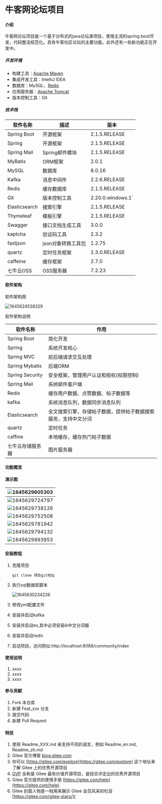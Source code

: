 # 牛客网论坛项目

#### 介绍

牛客网论坛项目是一个基于分布式的java论坛类项目，使用主流的spring boot开发，代码整洁规范化。具有牛客社区论坛的主要功能。此外还有一些新功能正在开发中。

##### 开发环境

- 构建工具：[Apache Maven](http://maven.apache.org)
- 集成开发工具：IntelliJ IDEA
- 数据库：MySQL、[Redis](https://redis.io/)
- 应用服务器：[Apache Tomcat](https://tomcat.apache.org/)
- 版本控制工具：Git

##### 技术栈

| 软件名称      | 描述               | 版本              |
| ------------- | ------------------ | ----------------- |
| Spring Boot   | 开源框架           | 2.1.5.RELEASE     |
| Spring        | 开源框架           | 2.1.5.RELEASE     |
| Spring Mail   | Spring邮件模块     | 2.1.5.RELEASE     |
| MyBatis       | ORM框架            | 2.0.1             |
| MySQL         | 数据库             | 8.0.16            |
| Kafka         | 消息中间件         | 2.2.6.RELEASE     |
| Redis         | 缓存数据库         | 2.1.5.RELEASE     |
| Git           | 版本控制工具       | 2.20.0.windows.1` |
| Elasticsearch | 搜索引擎           | 2.1.5.RELEASE     |
| Thymeleaf     | 模板引擎           | 2.1.5.RELEASE     |
| Swagger       | 接口文档生成工具   | 3.0.0             |
| kaptcha       | 验证码工具         | 2.3.2             |
| fastjson      | json对象转换工具包 | 1.2.75            |
| quartz        | 定时任务框架       | 2.3.0.RELEASE     |
| caffeine      | 缓存框架           | 2.7.0             |
| 七牛云OSS     | OSS服务器          | 7.2.23            |

#### 软件架构

软件架构图

![1645624538329](assert/1645624538329.png)

软件架构说明

| 软件名称         | 作用                                                         |
| ---------------- | ------------------------------------------------------------ |
| Spring Boot      | 简化开发                                                     |
| Spring           | 系统开发核心                                                 |
| Spring MVC       | 前后端请求交互处理                                           |
| Spring Mybatis   | 后端ORM                                                      |
| Spring Security  | 安全框架，管理用户认证和授权(权限控制)                       |
| Spring Mail      | 系统邮件客户端                                               |
| Redis            | 缓存用户数据、点赞数据、帖子数据等                           |
| kafka            | 系统消息队列，数据同步消息队列                               |
| Elasticsearch    | 全文搜索引擎，存储帖子数据，提供帖子数据搜索服务，支持中文分词 |
| quartz           | 定时任务                                                     |
| caffine          | 本地缓存，缓存热门帖子数据                                   |
| 七牛云存储服务器 | 图片服务器                                                   |

#### 功能概览



#### 演示图

| ![1645629605303](assert/1645629605303.png) |
| ------------------------------------------ |
| ![1645629724797](assert/1645629724797.png) |
| ![1645629738126](assert/1645629738126.png) |
| ![1645629752508](assert/1645629752508.png) |
| ![1645629781942](assert/1645629781942.png) |
| ![1645629794132](assert/1645629794132.png) |
| ![1645629893953](assert/1645629893953.png) |



#### 安装教程

1. 克隆项目

   ```git
   git clone 项目git地址
   ```

2. 执行sql数据库脚本

   ![1645630234226](assert/1645630234226.png)

3. 修改yml配置文件

4. 安装并启动kafka

5. 安装并启动es,其中必须安装ik中文分词器

6. 安装并启动redis

7. 启动项目，访问网址:http://localhost:8088/community/index

#### 使用说明

1.  xxxx
2.  xxxx
3.  xxxx

#### 参与贡献

1.  Fork 本仓库
2.  新建 Feat_xxx 分支
3.  提交代码
4.  新建 Pull Request


#### 特技

1.  使用 Readme\_XXX.md 来支持不同的语言，例如 Readme\_en.md, Readme\_zh.md
2.  Gitee 官方博客 [blog.gitee.com](https://blog.gitee.com)
3.  你可以 [https://gitee.com/explore](https://gitee.com/explore) 这个地址来了解 Gitee 上的优秀开源项目
4.  [GVP](https://gitee.com/gvp) 全称是 Gitee 最有价值开源项目，是综合评定出的优秀开源项目
5.  Gitee 官方提供的使用手册 [https://gitee.com/help](https://gitee.com/help)
6.  Gitee 封面人物是一档用来展示 Gitee 会员风采的栏目 [https://gitee.com/gitee-stars/](

